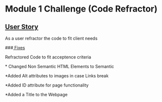 # Module 1 Challenge (Code Refractor)

## <ins>User Story</ins>
As a user refractor the code to fit client needs

###<ins> Fixes </ins>

Refractored Code to fit acceptence criteria

\* Changed Non Semantic HTML Elements to Semantic

\*Added Alt attributes to images in case Links break

\*Added ID attribute for page functionality

\*Added a Title to the Webpage

